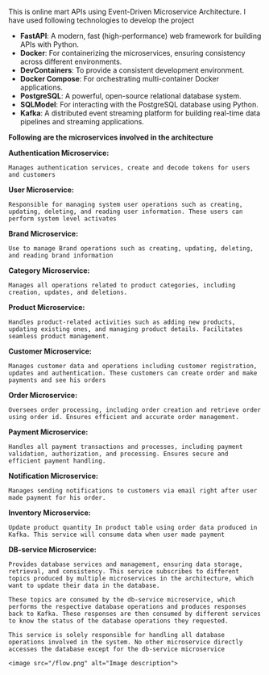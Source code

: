 This is online mart APIs using Event-Driven Microservice Architecture. I have used following technologies to develop the project

- **FastAPI**: A modern, fast (high-performance) web framework for building APIs with Python.
- **Docker**: For containerizing the microservices, ensuring consistency across different environments.
- **DevContainers**: To provide a consistent development environment.
- **Docker Compose**: For orchestrating multi-container Docker applications.
- **PostgreSQL**: A powerful, open-source relational database system.
- **SQLModel**: For interacting with the PostgreSQL database using Python.
- **Kafka**: A distributed event streaming platform for building real-time data pipelines and streaming applications.

**Following are the microservices involved in the architecture**

**Authentication Microservice:**

    Manages authentication services, create and decode tokens for users and customers

**User Microservice:**

    Responsible for managing system user operations such as creating, updating, deleting, and reading user information. These users can perform system level activates

**Brand Microservice:**

    Use to manage Brand operations such as creating, updating, deleting, and reading brand information

**Category Microservice:**

    Manages all operations related to product categories, including creation, updates, and deletions.

**Product Microservice:**

    Handles product-related activities such as adding new products, updating existing ones, and managing product details. Facilitates seamless product management.

**Customer Microservice:**

    Manages customer data and operations including customer registration, updates and authentication. These customers can create order and make payments and see his orders

**Order Microservice:**

    Oversees order processing, including order creation and retrieve order using order id. Ensures efficient and accurate order management.

**Payment Microservice:**

    Handles all payment transactions and processes, including payment validation, authorization, and processing. Ensures secure and efficient payment handling.

**Notification Microservice:**

    Manages sending notifications to customers via email right after user made payment for his order.

**Inventory Microservice:**

    Update product quantity In product table using order data produced in Kafka. This service will consume data when user made payment

**DB-service Microservice:**

    Provides database services and management, ensuring data storage, retrieval, and consistency. This service subscribes to different topics produced by multiple microservices in the architecture, which want to update their data in the database.

    These topics are consumed by the db-service microservice, which performs the respective database operations and produces responses back to Kafka. These responses are then consumed by different services to know the status of the database operations they requested.

    This service is solely responsible for handling all database operations involved in the system. No other microservice directly accesses the database except for the db-service microservice

    <image src="/flow.png" alt="Image description">

